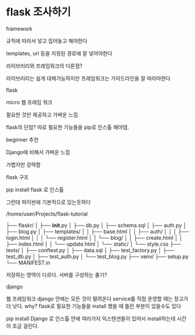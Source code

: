 # flask 조사하기

framework

규칙에 따라서 넣고 집어놓고 해야한다

templates, url 등을 지정된 경로에 잘 넣어야한다

라이브러리와 프레임워크의 다른점?

라이브러리는 쉽게 대체가능하지만 프레임워크는 가이드라인을 잘 따라야한다




flask


micro 웹 프레임 워크

필요한 것만 제공하고 가벼운 느낌

flask의 단점? 따로 필요한 기능들을 pip로 인스톨 해야댐.

beginner 추천

Django에 비해서 가벼운 느낌

가볍지만 강력함


flask 구조

pip install flask 로 인스톨

그런데 파이썬에 기본적으로 있는듯하다

/home/user/Projects/flask-tutorial

├── flaskr/
│   ├── __init__.py
│   ├── db.py
│   ├── schema.sql
│   ├── auth.py
│   ├── blog.py
│   ├── templates/
│   │   ├── base.html
│   │   ├── auth/
│   │   │   ├── login.html
│   │   │   └── register.html
│   │   └── blog/
│   │       ├── create.html
│   │       ├── index.html
│   │       └── update.html
│   └── static/
│       └── style.css
├── tests/
│   ├── conftest.py
│   ├── data.sql
│   ├── test_factory.py
│   ├── test_db.py
│   ├── test_auth.py
│   └── test_blog.py
├── venv/
├── setup.py
└── MANIFEST.in

저장하는 영역이 다르다. 서버를 구성하는 줄기?



django 

웹 프레임워크
django 안에는 모든 것이 딸려온다
service를 직접 운영할 때는 장고가 더 낫다. why? flask로 필요한 기능들을 install 했을 때 틀린 부분이 있을수도 있다

pip install Django 로 인스톨
안에 여러가지 익스텐션들이 있어서 install하는데 시간이 조금 걸린다.
